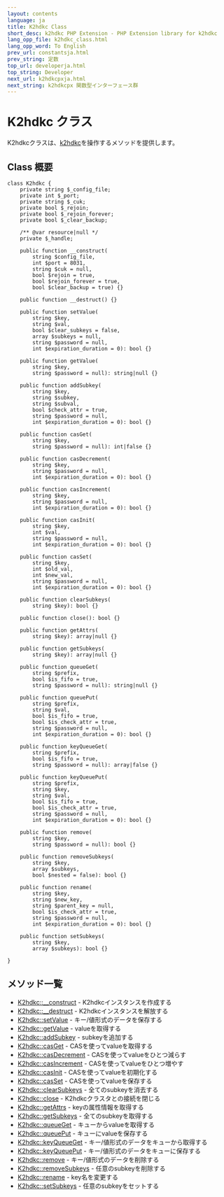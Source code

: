 ```yaml
---
layout: contents
language: ja
title: K2hdkc Class
short_desc: k2hdkc PHP Extension - PHP Extension library for k2hdkc
lang_opp_file: k2hdkc_class.html
lang_opp_word: To English
prev_url: constantsja.html
prev_string: 定数
top_url: developerja.html
top_string: Developer
next_url: k2hdkcpxja.html
next_string: k2hdkcpx 関数型インターフェース群
---
```


# K2hdkc クラス
K2hdkcクラスは、[k2hdkc](https://k2hdkc.antpick.ax/indexja.html)を操作するメソッドを提供します。  

## Class 概要

```
class K2hdkc {
    private string $_config_file;
    private int $_port;
    private string $_cuk;
    private bool $_rejoin;
    private bool $_rejoin_forever;
    private bool $_clear_backup;

    /** @var resource|null */
    private $_handle;

    public function __construct(
        string $config_file,
        int $port = 8031,
        string $cuk = null,
        bool $rejoin = true,
        bool $rejoin_forever = true,
        bool $clear_backup = true) {}

    public function __destruct() {}

    public function setValue(
        string $key,
        string $val,
        bool $clear_subkeys = false,
        array $subkeys = null,
        string $password = null,
        int $expiration_duration = 0): bool {}

    public function getValue(
        string $key,
        string $password = null): string|null {}

    public function addSubkey(
        string $key,
        string $subkey,
        string $subval,
        bool $check_attr = true,
        string $password = null,
        int $expiration_duration = 0): bool {}

    public function casGet(
        string $key,
        string $password = null): int|false {}

    public function casDecrement(
        string $key,
        string $password = null,
        int $expiration_duration = 0): bool {}

    public function casIncrement(
        string $key,
        string $password = null,
        int $expiration_duration = 0): bool {}

    public function casInit(
        string $key,
        int $val,
        string $password = null,
        int $expiration_duration = 0): bool {}

    public function casSet(
        string $key,
        int $old_val,
        int $new_val,
        string $password = null,
        int $expiration_duration = 0): bool {}

    public function clearSubkeys(
        string $key): bool {}

    public function close(): bool {}

    public function getAttrs(
        string $key): array|null {}

    public function getSubkeys(
        string $key): array|null {}

    public function queueGet(
        string $prefix,
        bool $is_fifo = true,
        string $password = null): string|null {}

    public function queuePut(
        string $prefix,
        string $val,
        bool $is_fifo = true,
        bool $is_check_attr = true,
        string $password = null,
        int $expiration_duration = 0): bool {}

    public function keyQueueGet(
        string $prefix,
        bool $is_fifo = true,
        string $password = null): array|false {}

    public function keyQueuePut(
        string $prefix,
        string $key,
        string $val,
        bool $is_fifo = true,
        bool $is_check_attr = true,
        string $password = null,
        int $expiration_duration = 0): bool {}

    public function remove(
        string $key,
        string $password = null): bool {}

    public function removeSubkeys(
        string $key,
        array $subkeys,
        bool $nested = false): bool {}

    public function rename(
        string $key,
        string $new_key,
        string $parent_key = null,
        bool $is_check_attr = true,
        string $password = null,
        int $expiration_duration = 0): bool {}

    public function setSubkeys(
        string $key,
        array $subkeys): bool {}

}
```

## メソッド一覧
- [K2hdkc::__construct](k2hdkc_class_constructja.html) - K2hdkcインスタンスを作成する
- [K2hdkc::__destruct](k2hdkc_class_destructja.html) - K2hdkcインスタンスを解放する
- [K2hdkc::setValue](k2hdkc_class_setvalueja.html) - キー/値形式のデータを保存する
- [K2hdkc::getValue](k2hdkc_class_getvalueja.html) - valueを取得する
- [K2hdkc::addSubkey](k2hdkc_class_addsubkeyja.html) - subkeyを追加する
- [K2hdkc::casGet](k2hdkc_class_casgetja.html) - CASを使ってvalueを取得する
- [K2hdkc::casDecrement](k2hdkc_class_casdecrementja.html) - CASを使ってvalueをひとつ減らす
- [K2hdkc::casIncrement](k2hdkc_class_casincrementja.html) - CASを使ってvalueをひとつ増やす
- [K2hdkc::casInit](k2hdkc_class_casinitja.html) - CASを使ってvalueを初期化する
- [K2hdkc::casSet](k2hdkc_class_cassetja.html) - CASを使ってvalueを保存する
- [K2hdkc::clearSubkeys](k2hdkc_class_clearsubkeysja.html) - 全てのsubkeyを消去する
- [K2hdkc::close](k2hdkc_class_closeja.html) - K2hdkcクラスタとの接続を閉じる
- [K2hdkc::getAttrs](k2hdkc_class_getattrsja.html) - keyの属性情報を取得する
- [K2hdkc::getSubkeys](k2hdkc_class_getsubkeysja.html) - 全てのsubkeyを取得する
- [K2hdkc::queueGet](k2hdkc_class_queuegetja.html) - キューからvalueを取得する
- [K2hdkc::queuePut](k2hdkc_class_queueputja.html) - キューにvalueを保存する
- [K2hdkc::keyQueueGet](k2hdkc_class_keyqueuegetja.html) - キー/値形式のデータをキューから取得する
- [K2hdkc::keyQueuePut](k2hdkc_class_keyqueueputja.html) - キー/値形式のデータをキューに保存する
- [K2hdkc::remove](k2hdkc_class_removeja.html) - キー/値形式のデータを削除する
- [K2hdkc::removeSubkeys](k2hdkc_class_removesubkeysja.html) - 任意のsubkeyを削除する
- [K2hdkc::rename](k2hdkc_class_renameja.html) - key名を変更する
- [K2hdkc::setSubkeys](k2hdkc_class_setsubkeysja.html) - 任意のsubkeyをセットする


